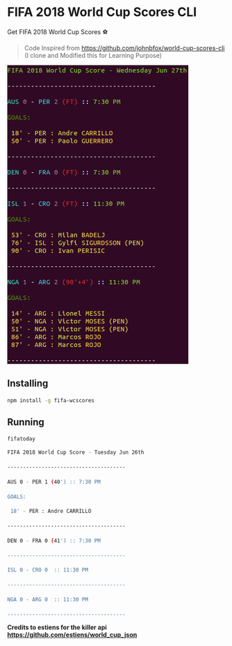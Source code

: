 # FIFA 2018 World Cup Scores CLI

<p>Get FIFA 2018 World Cup Scores ⚽ </p>

> Code Inspired from https://github.com/johnbfox/world-cup-scores-cli (I clone and Modified this for Learning Purpose)

<p align=center>
<p><img src="images/fifscore-cli-msk1.png" alt="fifa 2018"></p>
</p>

## Installing

```sh
npm install -g fifa-wcscores
```

## Running

```sh
fifatoday
```

```sh
FIFA 2018 World Cup Score - Tuesday Jun 26th

--------------------------------------

AUS 0 - PER 1 (40') :: 7:30 PM
 
GOALS:

 18' - PER : Andre CARRILLO

--------------------------------------

DEN 0 - FRA 0 (41') :: 7:30 PM

--------------------------------------

ISL 0 - CRO 0  :: 11:30 PM

--------------------------------------

NGA 0 - ARG 0  :: 11:30 PM

--------------------------------------
```

**Credits to estiens for the killer api
https://github.com/estiens/world_cup_json**
